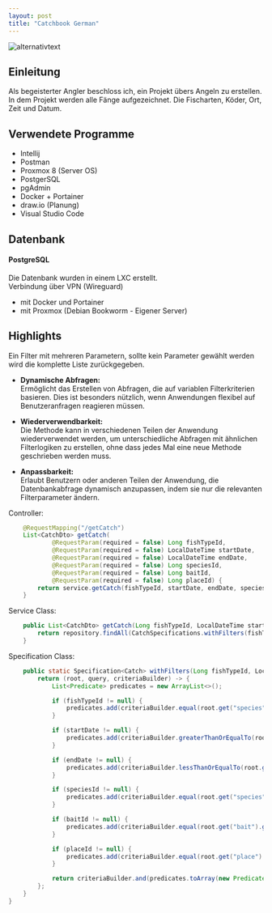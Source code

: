 ```yaml
---
layout: post
title: "Catchbook German"
---
```

![alternativtext](\pbl-blog\image\Banner.jpg)
## Einleitung
Als begeisterter Angler beschloss ich, ein Projekt übers Angeln zu erstellen. In dem Projekt werden alle Fänge aufgezeichnet. Die Fischarten, Köder, Ort, Zeit und Datum.

## Verwendete Programme
* Intellij
* Postman
* Proxmox 8 (Server OS)
* PostgerSQL
* pgAdmin
* Docker + Portainer
* draw.io (Planung)
* Visual Studio Code



## Datenbank
#### PostgreSQL
Die Datenbank wurden in einem LXC erstellt.  
Verbindung über VPN (Wireguard)
* mit Docker und Portainer
* mit Proxmox (Debian Bookworm - Eigener Server)   

## Highlights
Ein Filter mit mehreren Parametern, sollte kein Parameter gewählt werden wird die komplette Liste zurückgegeben.

* **Dynamische Abfragen:**  
 Ermöglicht das Erstellen von Abfragen, die auf variablen Filterkriterien basieren. Dies ist besonders nützlich, wenn Anwendungen flexibel auf Benutzeranfragen reagieren müssen.

* **Wiederverwendbarkeit:**  
 Die Methode kann in verschiedenen Teilen der Anwendung wiederverwendet werden, um unterschiedliche Abfragen mit ähnlichen Filterlogiken zu erstellen, ohne dass jedes Mal eine neue Methode geschrieben werden muss.

* **Anpassbarkeit:**  
 Erlaubt Benutzern oder anderen Teilen der Anwendung, die Datenbankabfrage dynamisch anzupassen, indem sie nur die relevanten Filterparameter ändern.

  
Controller:
```java
    @RequestMapping("/getCatch")
    List<CatchDto> getCatch(
            @RequestParam(required = false) Long fishTypeId,
            @RequestParam(required = false) LocalDateTime startDate,
            @RequestParam(required = false) LocalDateTime endDate,
            @RequestParam(required = false) Long speciesId,
            @RequestParam(required = false) Long baitId,
            @RequestParam(required = false) Long placeId) {
        return service.getCatch(fishTypeId, startDate, endDate, speciesId, baitId, placeId);
    }
```

Service Class:
  
```java
    public List<CatchDto> getCatch(Long fishTypeId, LocalDateTime startDate, LocalDateTime endDate, Long speciesId, Long baitId, Long placeId) {
        return repository.findAll(CatchSpecifications.withFilters(fishTypeId, startDate, endDate, speciesId, baitId, placeId));
    }
```

Specification Class:

```java
    public static Specification<Catch> withFilters(Long fishTypeId, LocalDateTime startDate, LocalDateTime endDate, Long speciesId, Long baitId, Long placeId) {
        return (root, query, criteriaBuilder) -> {
            List<Predicate> predicates = new ArrayList<>();

            if (fishTypeId != null) {
                predicates.add(criteriaBuilder.equal(root.get("species").get("fishType").get("id"), fishTypeId));
            }

            if (startDate != null) {
                predicates.add(criteriaBuilder.greaterThanOrEqualTo(root.get("catchTime"), startDate));
            }

            if (endDate != null) {
                predicates.add(criteriaBuilder.lessThanOrEqualTo(root.get("catchTime"), endDate));
            }

            if (speciesId != null) {
                predicates.add(criteriaBuilder.equal(root.get("species").get("id"), speciesId));
            }

            if (baitId != null) {
                predicates.add(criteriaBuilder.equal(root.get("bait").get("id"), baitId));
            }

            if (placeId != null) {
                predicates.add(criteriaBuilder.equal(root.get("place").get("id"), placeId));
            }

            return criteriaBuilder.and(predicates.toArray(new Predicate[0]));
        };
    }
}
```